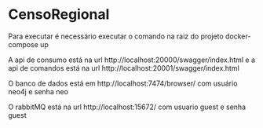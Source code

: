 # CensoRegional

Para executar é necessário executar o comando na raiz do projeto docker-compose up

A api de consumo está na url http://localhost:20000/swagger/index.html e a api de comandos está na url http://localhost:20001/swagger/index.html

O banco de dados está em http://localhost:7474/browser/ com usuário neo4j e senha neo

O rabbitMQ está na url http://localhost:15672/ com usuario guest e senha guest
